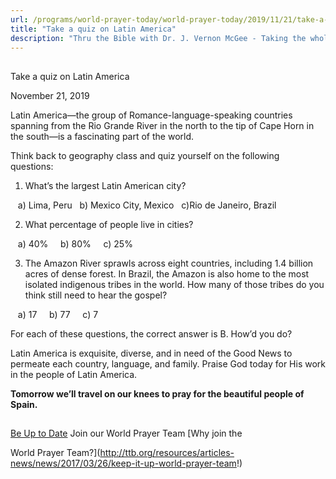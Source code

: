```yaml
---
url: /programs/world-prayer-today/world-prayer-today/2019/11/21/take-a-quiz-on-latin-america
title: "Take a quiz on Latin America"
description: "Thru the Bible with Dr. J. Vernon McGee - Taking the whole Word to the whole world"
---
```







## 
 Take a quiz on Latin America


November 21, 2019




Latin America—the group of Romance-language-speaking countries spanning from the Rio Grande River in the north to the tip of Cape Horn in the south—is a fascinating part of the world. 


Think back to geography class and quiz yourself on the following questions:  


1. What’s the largest Latin American city? 


   a) Lima, Peru   b) Mexico City, Mexico   c)Rio de Janeiro, Brazil


2. What percentage of people live in cities? 


   a) 40%     b) 80%     c) 25%


3. The Amazon River sprawls across eight countries, including 1.4 billion acres of dense forest. In Brazil, the Amazon is also home to the most isolated indigenous tribes in the world. How many of those tribes do you think still need to hear the gospel? 


   a) 17     b) 77     c) 7


For each of these questions, the correct answer is B. How’d you do? 


Latin America is exquisite, diverse, and in need of the Good News to permeate each country, language, and family. Praise God today for His work in the people of Latin America. 


**Tomorrow we’ll travel on our knees to pray for the beautiful people of Spain.** 







## 




[Be Up to Date](http://feeds.feedburner.com/WorldPrayerToday "World Prayer Today RSS Feed")
Join our World Prayer Team
[Why join the  

World Prayer Team?](http://ttb.org/resources/articles-news/news/2017/03/26/keep-it-up-world-prayer-team!)




